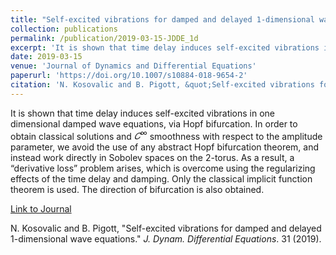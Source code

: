 ```yaml
---
title: "Self-excited vibrations for damped and delayed 1-dimensional wave equations"
collection: publications
permalink: /publication/2019-03-15-JDDE_1d
excerpt: 'It is shown that time delay induces self-excited vibrations in one dimensional damped wave equations, via Hopf bifurcation. In order to obtain classical solutions and $𝐶^{\infty}$ smoothness with respect to the amplitude parameter, we avoid the use of any abstract Hopf bifurcation theorem, and instead work directly in Sobolev spaces on the 2-torus. As a result, a “derivative loss” problem arises, which is overcome using the regularizing effects of the time delay and damping. Only the classical implicit function theorem is used. The direction of bifurcation is also obtained.'
date: 2019-03-15
venue: 'Journal of Dynamics and Differential Equations'
paperurl: 'https://doi.org/10.1007/s10884-018-9654-2'
citation: 'N. Kosovalic and B. Pigott, &quot;Self-excited vibrations for damped and delayed 1-dimensional wave equations.&quot; <i>J. Dynam. Differential Equations</i>. 31 (2019).'
---
```

It is shown that time delay induces self-excited vibrations in one dimensional damped wave equations, via Hopf bifurcation. In order to obtain classical solutions and $𝐶^{\infty}$ smoothness with respect to the amplitude parameter, we avoid the use of any abstract Hopf bifurcation theorem, and instead work directly in Sobolev spaces on the 2-torus. As a result, a “derivative loss” problem arises, which is overcome using the regularizing effects of the time delay and damping. Only the classical implicit function theorem is used. The direction of bifurcation is also obtained.

[Link to Journal](https://doi.org/10.1007/s10884-018-9654-2)

N. Kosovalic and B. Pigott, &quot;Self-excited vibrations for damped and delayed 1-dimensional wave equations.&quot; <i>J. Dynam. Differential Equations</i>. 31 (2019).
